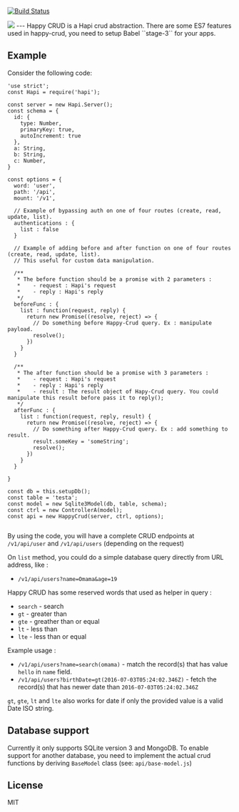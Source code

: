 [![Build Status](https://travis-ci.org/KodeKreatif/happy-crud.svg?branch=master)](https://travis-ci.org/KodeKreatif/happy-crud)

<img src="https://cloud.githubusercontent.com/assets/2534060/14002981/0cfda8ce-f182-11e5-888f-31d76ebae7e3.png">
---
Happy CRUD is a Hapi crud abstraction. There are some ES7 features used in happy-crud, you need to setup Babel ``stage-3`` for your apps.

## Example
Consider the following code:

```
'use strict';
const Hapi = require('hapi');

const server = new Hapi.Server();
const schema = {
  id: {
    type: Number,
    primaryKey: true,
    autoIncrement: true
  },
  a: String,
  b: String,
  c: Number,
}

const options = {
  word: 'user',
  path: '/api',
  mount: '/v1',

  // Example of bypassing auth on one of four routes (create, read, update, list).
  authentications : {
    list : false
  }

  // Example of adding before and after function on one of four routes (create, read, update, list).
  // This useful for custom data manipulation.

  /**
   * The before function should be a promise with 2 parameters :
   *    - request : Hapi's request
   *    - reply : Hapi's reply
   */
  beforeFunc : {
    list : function(request, reply) {
      return new Promise((resolve, reject) => {
        // Do something before Happy-Crud query. Ex : manipulate payload.
        resolve();
      })
    }
  }

  /**
   * The after function should be a promise with 3 parameters :
   *    - request : Hapi's request
   *    - reply : Hapi's reply
   *    - result : The result object of Hapy-Crud query. You could manipulate this result before pass it to reply();
   */
  afterFunc : {
    list : function(request, reply, result) {
      return new Promise((resolve, reject) => {
        // Do something after Happy-Crud query. Ex : add something to result.
        result.someKey = 'someString';
        resolve();
      })
    }
  }

}

const db = this.setupDb();
const table = 'testa';
const model = new Sqlite3Model(db, table, schema);
const ctrl = new ControllerA(model);
const api = new HappyCrud(server, ctrl, options);


```

By using the code, you will have a complete CRUD endpoints at `/v1/api/user` and `/v1/api/users` (depending on the request)

On `list` method, you could do a simple database query directly from URL address, like :

- `/v1/api/users?name=Omama&age=19`

Happy CRUD has some reserved words that used as helper in query :

- `search` - search
- `gt` - greater than
- `gte` - greather than or equal
- `lt` - less than
- `lte` - less than or equal

Example usage :

- `/v1/api/users?name=search(omama)` - match the record(s) that has value `hello` in `name` field.
- `/v1/api/users?birthDate=gt(2016-07-03T05:24:02.346Z)` - fetch the record(s) that has newer date than `2016-07-03T05:24:02.346Z`

`gt`, `gte`, `lt` and `lte` also works for date if only the provided value is a valid Date ISO string.


## Database support

Currently it only supports SQLite version 3 and MongoDB. To enable support for another database, you need to implement the actual crud functions by deriving `BaseModel` class (see: `api/base-model.js`)

## License

MIT
